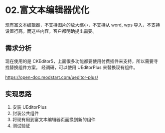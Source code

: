 # 02.富文本编辑器优化

现有富文本编辑器，不支持图片的放大缩小，不支持从 word, wps 导入，不支持设置行高。而这些内容，客户都明确提出需要。

## 需求分析

现在使用的是 CKEditor5，上面很多功能都要使用付费插件来支持，所以需要寻找替换组件方案。
经调研，可以使用 UEditorPlus 来替换现有组件。

https://open-doc.modstart.com/ueditor-plus/

## 实现思路

1. 安装 UEditorPlus
2. 封装公共组件
3. 将现有用到富文本编辑器页面换到新的组件
4. 测试验证

